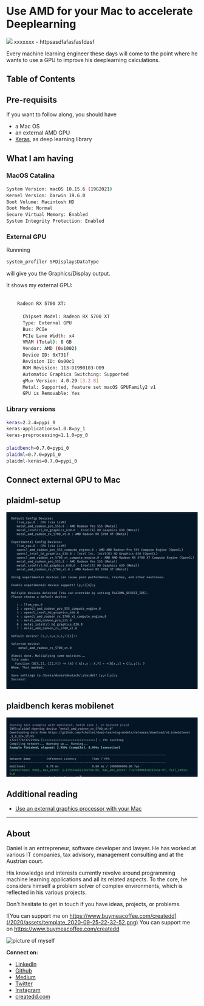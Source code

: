 # Use AMD for your Mac to accelerate Deeplearning

[<img src="XXXXXXXX">](
httpsasdfafasfasfdasf)
xxxxxxx - httpsasdfafasfasfdasf

Every machine learning engineer these days will come to the point where he wants to use a GPU to improve his deeplearning calculations.



## Table of Contents


## Pre-requisits

If you want to follow along, you should have
- a Mac OS
- an external AMD GPU
- [Keras](https://keras.io/), as deep learning library


## What I am having



### MacOS Catalina

```sh
System Version: macOS 10.15.6 (19G2021)
Kernel Version: Darwin 19.6.0
Boot Volume: Macintosh HD
Boot Mode: Normal
Secure Virtual Memory: Enabled
System Integrity Protection: Enabled
```

### External GPU

Runnning

```sh
system_profiler SPDisplaysDataType
```

will give you the Graphics/Display output.

It shows my external GPU:

```sh

    Radeon RX 5700 XT:

      Chipset Model: Radeon RX 5700 XT
      Type: External GPU
      Bus: PCIe
      PCIe Lane Width: x4
      VRAM (Total): 8 GB
      Vendor: AMD (0x1002)
      Device ID: 0x731f
      Revision ID: 0x00c1
      ROM Revision: 113-D1990103-O09
      Automatic Graphics Switching: Supported
      gMux Version: 4.0.29 [3.2.8]
      Metal: Supported, feature set macOS GPUFamily2 v1
      GPU is Removable: Yes
```

### Library versions

```sh
keras=2.2.4=pypi_0
keras-applications=1.0.8=py_1
keras-preprocessing=1.1.0=py_0

plaidbench=0.7.0=pypi_0
plaidml=0.7.0=pypi_0
plaidml-keras=0.7.0=pypi_0
```


## Connect external GPU to Mac




## plaidml-setup


![](../assets/amdGpuOnMac_2020-09-30-19-01-21.png)

## plaidbench keras mobilenet


![](../assets/amdGpuOnMac_2020-09-30-19-04-11.png)


## Additional reading

- [Use an external graphics processor with your Mac](https://support.apple.com/en-ug/HT208544)



---

## About

Daniel is an entrepreneur, software developer and lawyer. He has worked at various IT companies, tax advisory, management consulting and at the Austrian court.

His knowledge and interests currently revolve around programming machine learning applications and all its related aspects. To the core, he considers himself a problem solver of complex environments, which is reflected in his various projects.

Don't hesitate to get in touch if you have ideas, projects, or problems.

![You can support me on https://www.buymeacoffee.com/createdd](/2020/assets/template_2020-09-25-22-32-52.png)
You can support me on https://www.buymeacoffee.com/createdd

![picture of myself](https://avatars2.githubusercontent.com/u/22077628?s=460&v=4)

**Connect on:**
- [LinkedIn](https://www.linkedin.com/in/createdd)
- [Github](https://github.com/Createdd)
- [Medium](https://medium.com/@createdd)
- [Twitter](https://twitter.com/_createdd)
- [Instagram](https://www.instagram.com/create.dd/)
- [createdd.com](https://www.createdd.com/)
